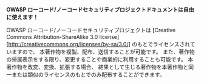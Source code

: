 **OWASP ローコード/ノーコードセキュリティプロジェクトドキュメントは自由に使えます！**

OWASP ローコード/ノーコードセキュリティプロジェクトは [Creative Commons Attribution-ShareAlike 3.0 license][http://creativecommons.org/licenses/by-sa/3.0/] のもとでライセンスされていますので、
本著作物を複製、配布、送信することが可能です。
また、著作物の帰属表示をする限り、変更することや商業的に利用することも可能です。
本著作物を改変、変換、拡張する場合、
結果として生じる著作物を本著作物と同一または類似のライセンスのもとでのみ配布することができます。
